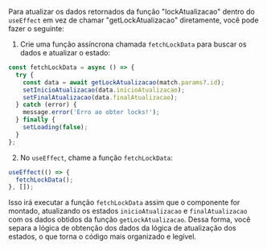 Para atualizar os dados retornados da função "lockAtualizacao" dentro do `useEffect` em vez de chamar "getLockAtualizacao" diretamente, você pode fazer o seguinte:

1. Crie uma função assíncrona chamada `fetchLockData` para buscar os dados e atualizar o estado:

```javascript
const fetchLockData = async () => {
  try {
    const data = await getLockAtualizacao(match.params?.id);
    setInicioAtualizacao(data.inicioAtualizacao);
    setFinalAtualizacao(data.finalAtualizacao);
  } catch (error) {
    message.error('Erro ao obter locks!');
  } finally {
    setLoading(false);
  }
};
```

2. No `useEffect`, chame a função `fetchLockData`:

```javascript
useEffect(() => {
  fetchLockData();
}, []);
```

Isso irá executar a função `fetchLockData` assim que o componente for montado, atualizando os estados `inicioAtualizacao` e `finalAtualizacao` com os dados obtidos da função `getLockAtualizacao`. Dessa forma, você separa a lógica de obtenção dos dados da lógica de atualização dos estados, o que torna o código mais organizado e legível.